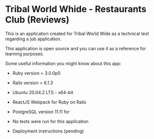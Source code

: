 # Tribal World Whide - Restaurants Club (Reviews)

This is an application created for Tribal World Wide as a technical test regarding a job application.

This application is open source and you can use it as a reference for learning purposes.


Some useful information you might know about this app:

* Ruby version = 3.0.0p0

* Rails version = 6.1.3

* Ubuntu 20.04.2 LTS - x64-bit

* ReactJS Webpack for Ruby on Rails

* PostgreSQL version 11.11 for

* No tests were run for this application

* Deployment instructions (pending)